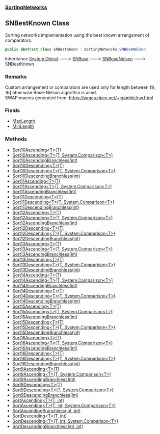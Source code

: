 ### [SortingNetworks](./SortingNetworks.md 'SortingNetworks')
## SNBestKnown Class
Sorting networks implementation using the best known arrangement of comparators.  
```csharp
public abstract class SNBestKnown : SortingNetworks.SNBoseNelson
```
Inheritance [System.Object](https://docs.microsoft.com/en-us/dotnet/api/System.Object 'System.Object') &#129106; [SNBase](./SortingNetworks-SNBase.md 'SortingNetworks.SNBase') &#129106; [SNBoseNelson](./SortingNetworks-SNBoseNelson.md 'SortingNetworks.SNBoseNelson') &#129106; SNBestKnown  
### Remarks
Custom arrangement or comparators are used only for length between [9, 16] otherwise Bose-Nelson algorithm is used.  
SWAP macros generated from: https://pages.ripco.net/~jgamble/nw.html  
### Fields
- [MaxLength](./SortingNetworks-SNBestKnown-MaxLength.md 'SortingNetworks.SNBestKnown.MaxLength')
- [MinLength](./SortingNetworks-SNBestKnown-MinLength.md 'SortingNetworks.SNBestKnown.MinLength')
### Methods
- [Sort10Ascending&lt;T&gt;(T)](./SortingNetworks-SNBestKnown-Sort10Ascending-T-(T).md 'SortingNetworks.SNBestKnown.Sort10Ascending&lt;T&gt;(T)')
- [Sort10Ascending&lt;T&gt;(T, System.Comparison&lt;T&gt;)](./SortingNetworks-SNBestKnown-Sort10Ascending-T-(T_System-Comparison-T-).md 'SortingNetworks.SNBestKnown.Sort10Ascending&lt;T&gt;(T, System.Comparison&lt;T&gt;)')
- [Sort10AscendingBranchless(int)](./SortingNetworks-SNBestKnown-Sort10AscendingBranchless(int).md 'SortingNetworks.SNBestKnown.Sort10AscendingBranchless(int)')
- [Sort10Descending&lt;T&gt;(T)](./SortingNetworks-SNBestKnown-Sort10Descending-T-(T).md 'SortingNetworks.SNBestKnown.Sort10Descending&lt;T&gt;(T)')
- [Sort10Descending&lt;T&gt;(T, System.Comparison&lt;T&gt;)](./SortingNetworks-SNBestKnown-Sort10Descending-T-(T_System-Comparison-T-).md 'SortingNetworks.SNBestKnown.Sort10Descending&lt;T&gt;(T, System.Comparison&lt;T&gt;)')
- [Sort10DescendingBranchless(int)](./SortingNetworks-SNBestKnown-Sort10DescendingBranchless(int).md 'SortingNetworks.SNBestKnown.Sort10DescendingBranchless(int)')
- [Sort11Ascending&lt;T&gt;(T)](./SortingNetworks-SNBestKnown-Sort11Ascending-T-(T).md 'SortingNetworks.SNBestKnown.Sort11Ascending&lt;T&gt;(T)')
- [Sort11Ascending&lt;T&gt;(T, System.Comparison&lt;T&gt;)](./SortingNetworks-SNBestKnown-Sort11Ascending-T-(T_System-Comparison-T-).md 'SortingNetworks.SNBestKnown.Sort11Ascending&lt;T&gt;(T, System.Comparison&lt;T&gt;)')
- [Sort11AscendingBranchless(int)](./SortingNetworks-SNBestKnown-Sort11AscendingBranchless(int).md 'SortingNetworks.SNBestKnown.Sort11AscendingBranchless(int)')
- [Sort11Descending&lt;T&gt;(T)](./SortingNetworks-SNBestKnown-Sort11Descending-T-(T).md 'SortingNetworks.SNBestKnown.Sort11Descending&lt;T&gt;(T)')
- [Sort11Descending&lt;T&gt;(T, System.Comparison&lt;T&gt;)](./SortingNetworks-SNBestKnown-Sort11Descending-T-(T_System-Comparison-T-).md 'SortingNetworks.SNBestKnown.Sort11Descending&lt;T&gt;(T, System.Comparison&lt;T&gt;)')
- [Sort11DescendingBranchless(int)](./SortingNetworks-SNBestKnown-Sort11DescendingBranchless(int).md 'SortingNetworks.SNBestKnown.Sort11DescendingBranchless(int)')
- [Sort12Ascending&lt;T&gt;(T)](./SortingNetworks-SNBestKnown-Sort12Ascending-T-(T).md 'SortingNetworks.SNBestKnown.Sort12Ascending&lt;T&gt;(T)')
- [Sort12Ascending&lt;T&gt;(T, System.Comparison&lt;T&gt;)](./SortingNetworks-SNBestKnown-Sort12Ascending-T-(T_System-Comparison-T-).md 'SortingNetworks.SNBestKnown.Sort12Ascending&lt;T&gt;(T, System.Comparison&lt;T&gt;)')
- [Sort12AscendingBranchless(int)](./SortingNetworks-SNBestKnown-Sort12AscendingBranchless(int).md 'SortingNetworks.SNBestKnown.Sort12AscendingBranchless(int)')
- [Sort12Descending&lt;T&gt;(T)](./SortingNetworks-SNBestKnown-Sort12Descending-T-(T).md 'SortingNetworks.SNBestKnown.Sort12Descending&lt;T&gt;(T)')
- [Sort12Descending&lt;T&gt;(T, System.Comparison&lt;T&gt;)](./SortingNetworks-SNBestKnown-Sort12Descending-T-(T_System-Comparison-T-).md 'SortingNetworks.SNBestKnown.Sort12Descending&lt;T&gt;(T, System.Comparison&lt;T&gt;)')
- [Sort12DescendingBranchless(int)](./SortingNetworks-SNBestKnown-Sort12DescendingBranchless(int).md 'SortingNetworks.SNBestKnown.Sort12DescendingBranchless(int)')
- [Sort13Ascending&lt;T&gt;(T)](./SortingNetworks-SNBestKnown-Sort13Ascending-T-(T).md 'SortingNetworks.SNBestKnown.Sort13Ascending&lt;T&gt;(T)')
- [Sort13Ascending&lt;T&gt;(T, System.Comparison&lt;T&gt;)](./SortingNetworks-SNBestKnown-Sort13Ascending-T-(T_System-Comparison-T-).md 'SortingNetworks.SNBestKnown.Sort13Ascending&lt;T&gt;(T, System.Comparison&lt;T&gt;)')
- [Sort13AscendingBranchless(int)](./SortingNetworks-SNBestKnown-Sort13AscendingBranchless(int).md 'SortingNetworks.SNBestKnown.Sort13AscendingBranchless(int)')
- [Sort13Descending&lt;T&gt;(T)](./SortingNetworks-SNBestKnown-Sort13Descending-T-(T).md 'SortingNetworks.SNBestKnown.Sort13Descending&lt;T&gt;(T)')
- [Sort13Descending&lt;T&gt;(T, System.Comparison&lt;T&gt;)](./SortingNetworks-SNBestKnown-Sort13Descending-T-(T_System-Comparison-T-).md 'SortingNetworks.SNBestKnown.Sort13Descending&lt;T&gt;(T, System.Comparison&lt;T&gt;)')
- [Sort13DescendingBranchless(int)](./SortingNetworks-SNBestKnown-Sort13DescendingBranchless(int).md 'SortingNetworks.SNBestKnown.Sort13DescendingBranchless(int)')
- [Sort14Ascending&lt;T&gt;(T)](./SortingNetworks-SNBestKnown-Sort14Ascending-T-(T).md 'SortingNetworks.SNBestKnown.Sort14Ascending&lt;T&gt;(T)')
- [Sort14Ascending&lt;T&gt;(T, System.Comparison&lt;T&gt;)](./SortingNetworks-SNBestKnown-Sort14Ascending-T-(T_System-Comparison-T-).md 'SortingNetworks.SNBestKnown.Sort14Ascending&lt;T&gt;(T, System.Comparison&lt;T&gt;)')
- [Sort14AscendingBranchless(int)](./SortingNetworks-SNBestKnown-Sort14AscendingBranchless(int).md 'SortingNetworks.SNBestKnown.Sort14AscendingBranchless(int)')
- [Sort14Descending&lt;T&gt;(T)](./SortingNetworks-SNBestKnown-Sort14Descending-T-(T).md 'SortingNetworks.SNBestKnown.Sort14Descending&lt;T&gt;(T)')
- [Sort14Descending&lt;T&gt;(T, System.Comparison&lt;T&gt;)](./SortingNetworks-SNBestKnown-Sort14Descending-T-(T_System-Comparison-T-).md 'SortingNetworks.SNBestKnown.Sort14Descending&lt;T&gt;(T, System.Comparison&lt;T&gt;)')
- [Sort14DescendingBranchless(int)](./SortingNetworks-SNBestKnown-Sort14DescendingBranchless(int).md 'SortingNetworks.SNBestKnown.Sort14DescendingBranchless(int)')
- [Sort15Ascending&lt;T&gt;(T)](./SortingNetworks-SNBestKnown-Sort15Ascending-T-(T).md 'SortingNetworks.SNBestKnown.Sort15Ascending&lt;T&gt;(T)')
- [Sort15Ascending&lt;T&gt;(T, System.Comparison&lt;T&gt;)](./SortingNetworks-SNBestKnown-Sort15Ascending-T-(T_System-Comparison-T-).md 'SortingNetworks.SNBestKnown.Sort15Ascending&lt;T&gt;(T, System.Comparison&lt;T&gt;)')
- [Sort15AscendingBranchless(int)](./SortingNetworks-SNBestKnown-Sort15AscendingBranchless(int).md 'SortingNetworks.SNBestKnown.Sort15AscendingBranchless(int)')
- [Sort15Descending&lt;T&gt;(T)](./SortingNetworks-SNBestKnown-Sort15Descending-T-(T).md 'SortingNetworks.SNBestKnown.Sort15Descending&lt;T&gt;(T)')
- [Sort15Descending&lt;T&gt;(T, System.Comparison&lt;T&gt;)](./SortingNetworks-SNBestKnown-Sort15Descending-T-(T_System-Comparison-T-).md 'SortingNetworks.SNBestKnown.Sort15Descending&lt;T&gt;(T, System.Comparison&lt;T&gt;)')
- [Sort15DescendingBranchless(int)](./SortingNetworks-SNBestKnown-Sort15DescendingBranchless(int).md 'SortingNetworks.SNBestKnown.Sort15DescendingBranchless(int)')
- [Sort16Ascending&lt;T&gt;(T)](./SortingNetworks-SNBestKnown-Sort16Ascending-T-(T).md 'SortingNetworks.SNBestKnown.Sort16Ascending&lt;T&gt;(T)')
- [Sort16Ascending&lt;T&gt;(T, System.Comparison&lt;T&gt;)](./SortingNetworks-SNBestKnown-Sort16Ascending-T-(T_System-Comparison-T-).md 'SortingNetworks.SNBestKnown.Sort16Ascending&lt;T&gt;(T, System.Comparison&lt;T&gt;)')
- [Sort16AscendingBranchless(int)](./SortingNetworks-SNBestKnown-Sort16AscendingBranchless(int).md 'SortingNetworks.SNBestKnown.Sort16AscendingBranchless(int)')
- [Sort16Descending&lt;T&gt;(T)](./SortingNetworks-SNBestKnown-Sort16Descending-T-(T).md 'SortingNetworks.SNBestKnown.Sort16Descending&lt;T&gt;(T)')
- [Sort16Descending&lt;T&gt;(T, System.Comparison&lt;T&gt;)](./SortingNetworks-SNBestKnown-Sort16Descending-T-(T_System-Comparison-T-).md 'SortingNetworks.SNBestKnown.Sort16Descending&lt;T&gt;(T, System.Comparison&lt;T&gt;)')
- [Sort16DescendingBranchless(int)](./SortingNetworks-SNBestKnown-Sort16DescendingBranchless(int).md 'SortingNetworks.SNBestKnown.Sort16DescendingBranchless(int)')
- [Sort9Ascending&lt;T&gt;(T)](./SortingNetworks-SNBestKnown-Sort9Ascending-T-(T).md 'SortingNetworks.SNBestKnown.Sort9Ascending&lt;T&gt;(T)')
- [Sort9Ascending&lt;T&gt;(T, System.Comparison&lt;T&gt;)](./SortingNetworks-SNBestKnown-Sort9Ascending-T-(T_System-Comparison-T-).md 'SortingNetworks.SNBestKnown.Sort9Ascending&lt;T&gt;(T, System.Comparison&lt;T&gt;)')
- [Sort9AscendingBranchless(int)](./SortingNetworks-SNBestKnown-Sort9AscendingBranchless(int).md 'SortingNetworks.SNBestKnown.Sort9AscendingBranchless(int)')
- [Sort9Descending&lt;T&gt;(T)](./SortingNetworks-SNBestKnown-Sort9Descending-T-(T).md 'SortingNetworks.SNBestKnown.Sort9Descending&lt;T&gt;(T)')
- [Sort9Descending&lt;T&gt;(T, System.Comparison&lt;T&gt;)](./SortingNetworks-SNBestKnown-Sort9Descending-T-(T_System-Comparison-T-).md 'SortingNetworks.SNBestKnown.Sort9Descending&lt;T&gt;(T, System.Comparison&lt;T&gt;)')
- [Sort9DescendingBranchless(int)](./SortingNetworks-SNBestKnown-Sort9DescendingBranchless(int).md 'SortingNetworks.SNBestKnown.Sort9DescendingBranchless(int)')
- [SortAscending&lt;T&gt;(T, int)](./SortingNetworks-SNBestKnown-SortAscending-T-(T_int).md 'SortingNetworks.SNBestKnown.SortAscending&lt;T&gt;(T, int)')
- [SortAscending&lt;T&gt;(T, int, System.Comparison&lt;T&gt;)](./SortingNetworks-SNBestKnown-SortAscending-T-(T_int_System-Comparison-T-).md 'SortingNetworks.SNBestKnown.SortAscending&lt;T&gt;(T, int, System.Comparison&lt;T&gt;)')
- [SortAscendingBranchless(int, int)](./SortingNetworks-SNBestKnown-SortAscendingBranchless(int_int).md 'SortingNetworks.SNBestKnown.SortAscendingBranchless(int, int)')
- [SortDescending&lt;T&gt;(T, int)](./SortingNetworks-SNBestKnown-SortDescending-T-(T_int).md 'SortingNetworks.SNBestKnown.SortDescending&lt;T&gt;(T, int)')
- [SortDescending&lt;T&gt;(T, int, System.Comparison&lt;T&gt;)](./SortingNetworks-SNBestKnown-SortDescending-T-(T_int_System-Comparison-T-).md 'SortingNetworks.SNBestKnown.SortDescending&lt;T&gt;(T, int, System.Comparison&lt;T&gt;)')
- [SortDescendingBranchless(int, int)](./SortingNetworks-SNBestKnown-SortDescendingBranchless(int_int).md 'SortingNetworks.SNBestKnown.SortDescendingBranchless(int, int)')
